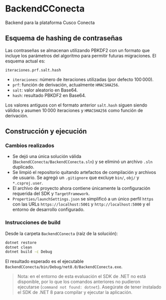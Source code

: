 # BackendCConecta
Backend para la plataforma Cusco Conecta

## Esquema de hashing de contraseñas

Las contraseñas se almacenan utilizando PBKDF2 con un formato que incluye los
parámetros del algoritmo para permitir futuras migraciones. El esquema actual es:

```
iteraciones.prf.salt.hash
```

- `iteraciones`: número de iteraciones utilizadas (por defecto 100 000).
- `prf`: función de derivación, actualmente `HMACSHA256`.
- `salt`: valor aleatorio en Base64.
- `hash`: resultado PBKDF2 en Base64.

Los valores antiguos con el formato anterior `salt.hash` siguen siendo válidos y
asumen 10 000 iteraciones y `HMACSHA256` como función de derivación.

## Construcción y ejecución

### Cambios realizados

- Se dejó una única solución válida (`BackendCConecta/BackendCConecta.sln`) y se
  eliminó un archivo `.sln` duplicado.
- Se limpió el repositorio quitando artefactos de compilación y archivos de
  usuario. Se agregó un `.gitignore` que excluye `bin/`, `obj/` y
  `*.csproj.user`.
- El archivo de proyecto ahora contiene únicamente la configuración requerida
  del SDK y `TargetFramework`.
- `Properties/launchSettings.json` se simplificó a un único perfil `https` con
  las URLs `https://localhost:5001` y `http://localhost:5000` y el entorno de
  desarrollo configurado.

### Instrucciones de build

Desde la carpeta `BackendCConecta` (raíz de la solución):

```bash
dotnet restore
dotnet clean
dotnet build -c Debug
```

El resultado esperado es el ejecutable
`BackendCConecta/bin/Debug/net8.0/BackendCConecta.exe`.

> Nota: en el entorno de esta evaluación el SDK de .NET no está disponible,
> por lo que los comandos anteriores no pudieron ejecutarse (`command not
> found: dotnet`). Asegúrate de tener instalado el SDK de .NET 8 para compilar
> y ejecutar la aplicación.

